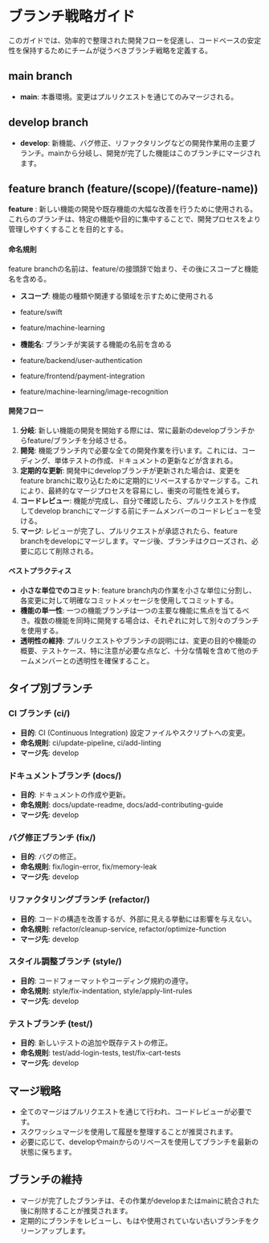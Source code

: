 # ブランチ戦略ガイド

このガイドでは、効率的で整理された開発フローを促進し、コードベースの安定性を保持するためにチームが従うべきブランチ戦略を定義する。

## main branch

- **main**: 本番環境。変更はプルリクエストを通じてのみマージされる。

## develop branch

- **develop**: 新機能、バグ修正、リファクタリングなどの開発作業用の主要ブランチ。mainから分岐し、開発が完了した機能はこのブランチにマージされます。

## feature branch (feature/(scope)/(feature-name))

**feature** : 新しい機能の開発や既存機能の大幅な改善を行うために使用される。これらのブランチは、特定の機能や目的に集中することで、開発プロセスをより管理しやすくすることを目的とする。

#### 命名規則

feature branchの名前は、feature/の接頭辞で始まり、その後にスコープと機能名を含める。

- **スコープ**: 機能の種類や関連する領域を示すために使用される

- feature/swift
- feature/machine-learning

- **機能名**: ブランチが実装する機能の名前を含める

- feature/backend/user-authentication
- feature/frontend/payment-integration
- feature/machine-learning/image-recognition

#### 開発フロー

1. **分岐**: 新しい機能の開発を開始する際には、常に最新のdevelopブランチからfeature/ブランチを分岐させる。
2. **開発**: 機能ブランチ内で必要な全ての開発作業を行います。これには、コーディング、単体テストの作成、ドキュメントの更新などが含まれる。
3. **定期的な更新**: 開発中にdevelopブランチが更新された場合は、変更をfeature branchに取り込むために定期的にリベースするかマージする。これにより、最終的なマージプロセスを容易にし、衝突の可能性を減らす。
4. **コードレビュー**: 機能が完成し、自分で確認したら、プルリクエストを作成してdevelop branchにマージする前にチームメンバーのコードレビューを受ける。
5. **マージ**: レビューが完了し、プルリクエストが承認されたら、feature branchをdevelopにマージします。マージ後、ブランチはクローズされ、必要に応じて削除される。

#### ベストプラクティス

- **小さな単位でのコミット**: feature branch内の作業を小さな単位に分割し、各変更に対して明確なコミットメッセージを使用してコミットする。
- **機能の単一性**: 一つの機能ブランチは一つの主要な機能に焦点を当てるべき。複数の機能を同時に開発する場合は、それぞれに対して別々のブランチを使用する。
- **透明性の維持**: プルリクエストやブランチの説明には、変更の目的や機能の概要、テストケース、特に注意が必要な点など、十分な情報を含めて他のチームメンバーとの透明性を確保すること。

## タイプ別ブランチ

### CI ブランチ (ci/)

- **目的**: CI (Continuous Integration) 設定ファイルやスクリプトへの変更。
- **命名規則**: ci/update-pipeline, ci/add-linting
- **マージ先**: develop

### ドキュメントブランチ (docs/)

- **目的**: ドキュメントの作成や更新。
- **命名規則**: docs/update-readme, docs/add-contributing-guide
- **マージ先**: develop

### バグ修正ブランチ (fix/)

- **目的**: バグの修正。
- **命名規則**: fix/login-error, fix/memory-leak
- **マージ先**: develop

### リファクタリングブランチ (refactor/)

- **目的**: コードの構造を改善するが、外部に見える挙動には影響を与えない。
- **命名規則**: refactor/cleanup-service, refactor/optimize-function
- **マージ先**: develop

### スタイル調整ブランチ (style/)

- **目的**: コードフォーマットやコーディング規約の遵守。
- **命名規則**: style/fix-indentation, style/apply-lint-rules
- **マージ先**: develop

### テストブランチ (test/)

- **目的**: 新しいテストの追加や既存テストの修正。
- **命名規則**: test/add-login-tests, test/fix-cart-tests
- **マージ先**: develop

## マージ戦略

- 全てのマージはプルリクエストを通じて行われ、コードレビューが必要です。
- スクワッシュマージを使用して履歴を整理することが推奨されます。
- 必要に応じて、developやmainからのリベースを使用してブランチを最新の状態に保ちます。

## ブランチの維持

- マージが完了したブランチは、その作業がdevelopまたはmainに統合された後に削除することが推奨されます。
- 定期的にブランチをレビューし、もはや使用されていない古いブランチをクリーンアップします。
